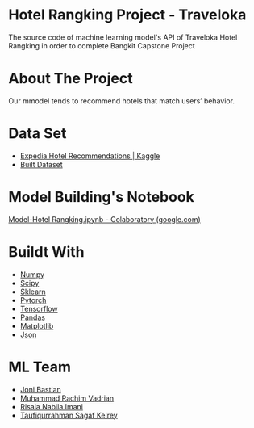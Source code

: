 # Hotel Rangking Project - Traveloka 
The source code of machine learning model's API of Traveloka Hotel Rangking in order to complete Bangkit Capstone Project

# About The Project
Our mmodel tends to recommend hotels that match users’ behavior.

# Data Set
- [Expedia Hotel Recommendations | Kaggle](https://www.kaggle.com/competitions/expedia-hotel-recommendations/data)
- [Built Dataset](https://drive.google.com/drive/folders/10i0SEeXWurmCnWQNbzPTRwO0tC7C_ANn)

# Model Building's Notebook
[Model-Hotel Rangking.ipynb - Colaboratory (google.com)](https://colab.research.google.com/github/kelreeeeey/Traveloka-Hotel-Rangkin-ML/blob/main/Model-Hotel%20Rangking.ipynb)

# Buildt With
- [Numpy](https://numpy.org/doc/stable/)
- [Scipy](https://docs.scipy.org/doc/scipy/)
- [Sklearn](https://scikit-learn.org/stable/)
- [Pytorch](https://pytorch.org/docs/stable/index.html)
- [Tensorflow](https://www.tensorflow.org/)
- [Pandas](https://pandas.pydata.org/docs/)
- [Matplotlib](https://matplotlib.org/stable/index.html)
- [Json](https://www.json.org/json-en.html)

# ML Team
- [Joni Bastian](https://github.com/jobas5)
- [Muhammad Rachim Vadrian](https://github.com/rachimvdr "Rachim")
- [Risala Nabila Imani](https://github.com/risalanaim)
- [Taufiqurrahman Sagaf Kelrey](https://github.com/kelreeeeey)
